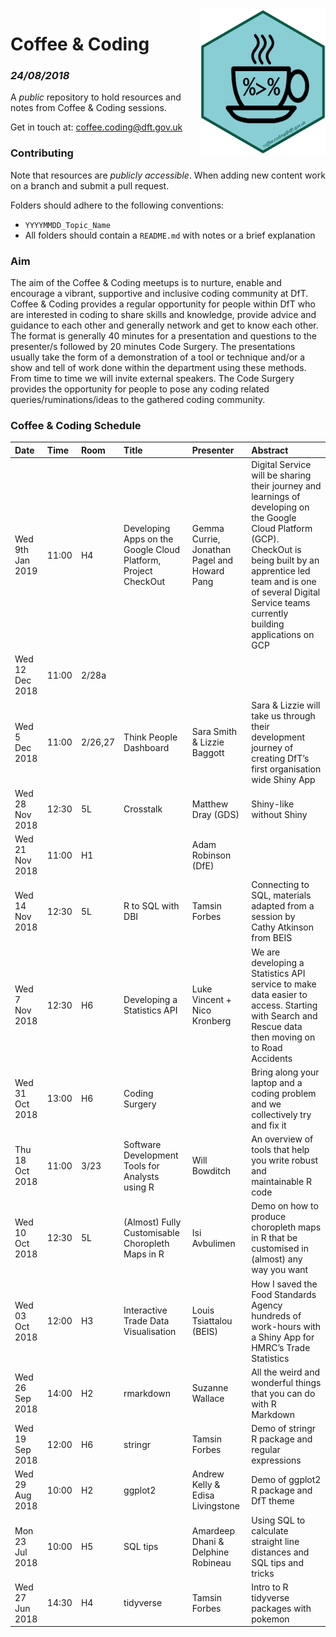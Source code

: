 <img src="images/c&c_dft_hex_symbol.png" width="200" align="right">

# Coffee & Coding
### _24/08/2018_

A _public_ repository to hold resources and notes from Coffee & Coding sessions.

Get in touch at: coffee.coding@dft.gov.uk

### Contributing 
Note that resources are _publicly accessible_. When adding new content work on a branch and submit a pull request. 

Folders should adhere to the following conventions:

* `YYYYMMDD_Topic_Name`
* All folders should contain a `README.md` with notes or a brief explanation

### Aim
The aim of the Coffee & Coding meetups is to nurture, enable and encourage a vibrant, supportive and inclusive coding community at DfT. Coffee & Coding provides a regular opportunity for people within DfT who are interested in coding to share skills and knowledge, provide advice and guidance to each other and generally network and get to know each other. The format is generally 40 minutes for a presentation and questions to the presenter/s followed by 20 minutes Code Surgery. The presentations usually take the form of a demonstration of a tool or technique and/or a show and tell of work done within the department using these methods. From time to time we will invite external speakers. The Code Surgery provides the opportunity for people to pose any coding related queries/ruminations/ideas to the gathered coding community.

### Coffee & Coding Schedule

|Date| Time | Room | Title | Presenter | Abstract|
|:--------------|:----|:---|:---------|:--------------------|:-------------------------------|
|Wed 9th Jan 2019| 11:00 | H4 | Developing Apps on the Google Cloud Platform, Project CheckOut | Gemma Currie,  Jonathan Pagel and Howard Pang | Digital Service will be sharing their journey and learnings of developing on the Google Cloud Platform (GCP). CheckOut is being built by an apprentice led team and is one of several Digital Service teams currently building applications on GCP |
|Wed 12 Dec 2018| 11:00 | 2/28a |  |  | |
|Wed 5 Dec 2018 | 11:00 | 2/26,27 | Think People Dashboard | Sara Smith & Lizzie Baggott | Sara & Lizzie will take us through their development journey of creating DfT’s first organisation wide Shiny App|
|Wed 28 Nov 2018 | 12:30 | 5L | Crosstalk  | Matthew Dray (GDS)| Shiny-like without Shiny |
|Wed 21 Nov 2018 | 11:00 | H1 |  | Adam Robinson (DfE) |  |
|Wed 14 Nov 2018 | 12:30 | 5L | R to SQL with DBI | Tamsin Forbes | Connecting to SQL, materials adapted from a session by Cathy Atkinson from BEIS |
|Wed 7 Nov 2018|12:30|H6| Developing a Statistics API |Luke Vincent + Nico Kronberg|We are developing a Statistics API service to make data easier to access. Starting with Search and Rescue data then moving on to Road Accidents|
|Wed 31 Oct 2018|13:00|H6| Coding Surgery                                  |                                    | Bring along your laptop and a coding problem and we collectively try and fix it |
|Thu 18 Oct 2018|11:00|3/23|Software Development Tools for Analysts using R|Will Bowditch|An overview of tools that help you write robust and maintainable R code|
|Wed 10 Oct 2018|12:30|5L|(Almost) Fully Customisable Choropleth Maps in R|Isi Avbulimen|Demo on how to produce choropleth maps in R that be customised in (almost) any way you want|
|Wed 03 Oct 2018|12:00|H3|Interactive Trade Data Visualisation|Louis Tsiattalou (BEIS)|How I saved the Food Standards Agency hundreds of work-hours with a Shiny App for HMRC’s Trade Statistics|
|Wed 26 Sep 2018|14:00|H2|rmarkdown|Suzanne Wallace|All the weird and wonderful things that you can do with R Markdown|
|Wed 19 Sep 2018|12:00|H6|stringr|Tamsin Forbes|Demo of stringr R package and regular expressions|
|Wed 29 Aug 2018|10:00|H2|ggplot2|Andrew Kelly & Edisa Livingstone| Demo of ggplot2 R package and DfT theme|
|Mon 23 Jul 2018|10:00|H5|SQL tips|Amardeep Dhani & Delphine Robineau|Using SQL to calculate straight line distances and SQL tips and tricks|
|Wed 27 Jun 2018|14:30|H4|tidyverse|Tamsin Forbes|Intro to R tidyverse packages with pokemon|